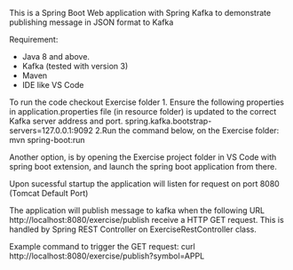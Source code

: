This is a Spring Boot Web application with Spring Kafka to demonstrate publishing message in JSON format to Kafka

Requirement: 
- Java 8 and above.
- Kafka (tested with version 3)
- Maven 
- IDE like VS Code

To run the code checkout Exercise folder
	1. Ensure the following properties in application.properties file (in resource folder) is updated to the correct Kafka server address and port.
		spring.kafka.bootstrap-servers=127.0.0.1:9092
	2.Run the command below, on the Exercise folder: 
		mvn spring-boot:run

Another option, is by opening the Exercise project folder in VS Code with spring boot extension, and launch the spring boot application from there.

Upon sucessful startup the application will listen for request on port 8080 (Tomcat Default Port)

The application will publish message to kafka when the following URL http://localhost:8080/exercise/publish receive a HTTP GET request. 
This is handled by Spring REST Controller on ExerciseRestController class.

Example command to trigger the GET request:
	curl http://localhost:8080/exercise/publish?symbol=APPL



